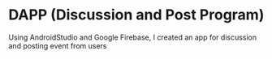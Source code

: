 # DAPP (Discussion and Post Program)
Using AndroidStudio and Google Firebase, I created an app for discussion and posting event from users
